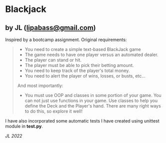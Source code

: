 # Blackjack
## by JL (lipabass@gmail.com)

Inspired by a bootcamp assignment. Original requirements:

> * You need to create a simple text-based BlackJack game
> * The game needs to have one player versus an automated dealer.
> * The player can stand or hit.
> * The player must be able to pick their betting amount.
> * You need to keep track of the player's total money.
> * You need to alert the player of wins, losses, or busts, etc...
>
> And most importantly:
>
> * You must use OOP and classes in some portion of your game. You can not just 
> use functions in your game. Use classes to help you define the Deck and the 
> Player's hand. There are many right ways to do this, so explore it well!

I have also incorporated some automatic tests I have created using unittest module in **test.py**.

*JL 2022*
